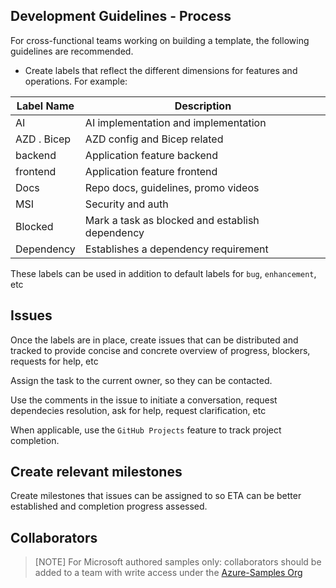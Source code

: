 ## Development Guidelines - Process

For cross-functional teams working on building a template, the following guidelines are recommended.

- Create labels that reflect the different dimensions for features and operations. For example:

| Label Name | Description                          |
| ---------- | ------------------------------------ |
| AI         | AI implementation and implementation |
| AZD . Bicep| AZD config and Bicep related         |
| backend    | Application feature backend          |
| frontend   | Application feature frontend         |
| Docs       | Repo docs, guidelines, promo videos  |
| MSI        | Security and auth                    |
| Blocked    | Mark a task as blocked and establish dependency |
| Dependency | Establishes a dependency requirement |

These labels can be used in addition to default labels for `bug`, `enhancement`, etc


## Issues

Once the labels are in place, create issues that can be distributed and tracked to provide concise and concrete overview of progress, blockers, requests for help, etc

Assign the task to the current owner, so they can be contacted.

Use the comments in the issue to initiate a conversation, request dependecies resolution, ask for help, request clarification, etc

When applicable, use the `GitHub Projects` feature to track project completion.

## Create relevant milestones

Create milestones that issues can be assigned to so ETA can be better established and completion progress assessed.

## Collaborators

> [NOTE]
> For Microsoft authored samples only: collaborators should be added to a team with write access under the [Azure-Samples Org](https://github.com/Azure-Samples)